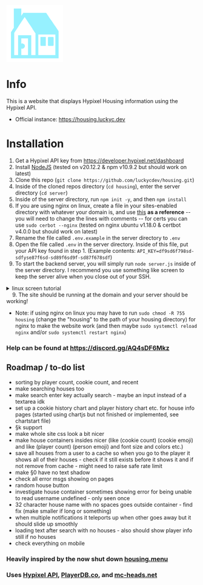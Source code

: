<img src="website/housing.png" width="150" height="150">

# Info
This is a website that displays Hypixel Housing information using the Hypixel API.

* Official instance: https://housing.luckyc.dev

# Installation

1. Get a Hypixel API key from https://developer.hypixel.net/dashboard
2. Install [NodeJS](https://nodejs.org/en/download) (tested on v20.12.2 & npm v10.9.2 but should work on latest)
3. Clone this repo (`git clone https://github.com/luckycdev/housing.git`)
4. Inside of the cloned repos directory (`cd housing`), enter the server directory (`cd server`)
5. Inside of the server directory, run `npm init -y`, and then `npm install`
6. If you are using nginx on linux, create a file in your sites-enabled directory with whatever your domain is, and use [this](https://pastebin.com/raw/0kdcVTg7) __as a reference__ -- you will need to change the lines with comments -- for certs you can use `sudo cerbot --nginx` (tested on nginx ubuntu v1.18.0 & certbot v4.0.0 but should work on latest)
7. Rename the file called `.env.example` in the server directory to `.env`
8. Open the file called `.env` in the server directory. Inside of this file, put your API key found in step 1. (Example contents: `API_KEY=df9sd6f798sd-sdfyse87f6sd-sd89f6sd9f-sd87f678sdf`)
9. To start the backend server, you will simply run `node server.js` inside of the server directory. I recommend you use something like screen to keep the server alive when you close out of your SSH.
<details>
<summary>linux screen tutorial</summary>

Install Screen `sudo apt install screen`
  
Create the screen `screen -S housing`

And then if you want to return to your screen, run `screen -r housing`

If you want to kill your screen, run `screen -X -S housing kill`
</details>
&nbsp;&nbsp;&nbsp;&nbsp;9. The site should be running at the domain and your server should be working!

* Note: if using nginx on linux you may have to run `sudo chmod -R 755 housing` (change the "housing" to the path of your housing directory) for nginx to make the website work (and then maybe `sudo systemctl reload nginx` and/or `sudo systemctl restart nginx`)

### Help can be found at https://discord.gg/AQ4sDF6Mkz

## Roadmap / to-do list
- sorting by player count, cookie count, and recent
- make searching houses too
- make search enter key actually search - maybe an input instead of a textarea idk
- set up a cookie history chart and player history chart etc. for house info pages (started using chartjs but not finished or implemented, see chartstart file)
- §k support
- make whole site css look a bit nicer
- make house containers insides nicer (like (cookie count) (cookie emoji) and like (player count) (person emoji) and font size and colors etc.)
- save all houses from a user to a cache so when you go to the player it shows all of their houses - check if it still exists before it shows it and if not remove from cache - might need to raise safe rate limit
- make §0 have no text shadow
- check all error msgs showing on pages
- random house button
- investigate house container sometimes showing error for being unable to read username undefined - only seen once
- 32 character house name with no spaces goes outside container - find fix (make smaller if long or something)
- when multiple notifications it teleports up when other goes away but it should slide up smoothly
- loading text after search with no houses - also should show player info still if no houses
- check everything on mobile

### Heavily inspired by the now shut down [housing.menu](https://web.archive.org/web/20240417020435/https://www.housing.menu/)
### Uses [Hypixel API](https://api.hypixel.net), [PlayerDB.co](https://playerdb.co), and [mc-heads.net](https://mc-heads.net)
